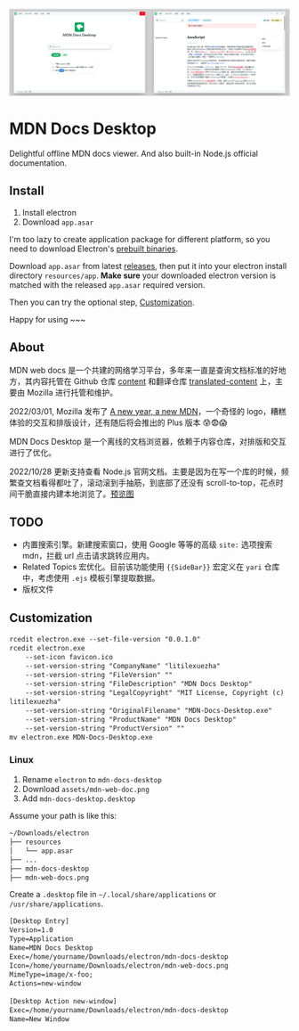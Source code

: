 ![Screenshot Index](docs/screenshot.png)

# MDN Docs Desktop

Delightful offline MDN docs viewer. And also built-in Node.js official documentation.

## Install

1. Install electron
2. Download `app.asar`

I'm too lazy to create application package for different platform, so you need to download Electron's [prebuilt binaries](https://github.com/electron/electron/releases).

Download `app.asar` from latest [releases](https://github.com/LitileXueZha/MDN-Docs-Desktop/releases), then put it into your electron install directory `resources/app`. **Make sure** your downloaded electron version is matched with the released `app.asar` required version.

Then you can try the optional step, [Customization](#customization).

Happy for using ~~~

## About

MDN web docs 是一个共建的网络学习平台，多年来一直是查询文档标准的好地方，其内容托管在 Github 仓库 [content](https://github.com/mdn/content) 和翻译仓库 [translated-content](https://github.com/mdn/translated-content) 上，主要由 Mozilla 进行托管和维护。

2022/03/01, Mozilla 发布了 [A new year, a new MDN](https://hacks.mozilla.org/2022/03/a-new-year-a-new-mdn/)，一个奇怪的 logo，糟糕体验的交互和排版设计，还有随后将会推出的 Plus 版本 😰😨😱

MDN Docs Desktop 是一个离线的文档浏览器，依赖于内容仓库，对排版和交互进行了优化。

2022/10/28 更新支持查看 Node.js 官网文档。主要是因为在写一个库的时候，频繁查文档看得都吐了，滚动滚到手抽筋，到底部了还没有 scroll-to-top，花点时间干脆直接内建本地浏览了。[预览图](docs/screenshot-nodejs-api.png)

## TODO

+ 内置搜索引擎。新建搜索窗口，使用 Google 等等的高级 `site:` 选项搜索 mdn，拦截 url 点击请求跳转应用内。
+ Related Topics 宏优化。目前该功能使用 `{{SideBar}}` 宏定义在 `yari` 仓库中，考虑使用 `.ejs` 模板引擎提取数据。
+ 版权文件

## Customization

```shell
rcedit electron.exe --set-file-version "0.0.1.0"
rcedit electron.exe
    --set-icon favicon.ico
    --set-version-string "CompanyName" "litilexuezha"
    --set-version-string "FileVersion" ""
    --set-version-string "FileDescription" "MDN Docs Desktop"
    --set-version-string "LegalCopyright" "MIT License, Copyright (c) litilexuezha"
    --set-version-string "OriginalFilename" "MDN-Docs-Desktop.exe"
    --set-version-string "ProductName" "MDN Docs Desktop"
    --set-version-string "ProductVersion" ""
mv electron.exe MDN-Docs-Desktop.exe
```

### Linux

1. Rename `electron` to `mdn-docs-desktop`
2. Download `assets/mdn-web-doc.png`
3. Add `mdn-docs-desktop.desktop`

Assume your path is like this:

```
~/Downloads/electron
├── resources
│   └── app.asar
├── ...
├── mdn-docs-desktop
├── mdn-web-docs.png
```

Create a `.desktop` file in `~/.local/share/applications` or `/usr/share/applications`.

```
[Desktop Entry]
Version=1.0
Type=Application
Name=MDN Docs Desktop
Exec=/home/yourname/Downloads/electron/mdn-docs-desktop
Icon=/home/yourname/Downloads/electron/mdn-web-docs.png
MimeType=image/x-foo;
Actions=new-window

[Desktop Action new-window]
Exec=/home/yourname/Downloads/electron/mdn-docs-desktop
Name=New Window
```
